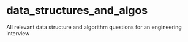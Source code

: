 # data_structures_and_algos

All relevant data structure and algorithm questions for an engineering interview
